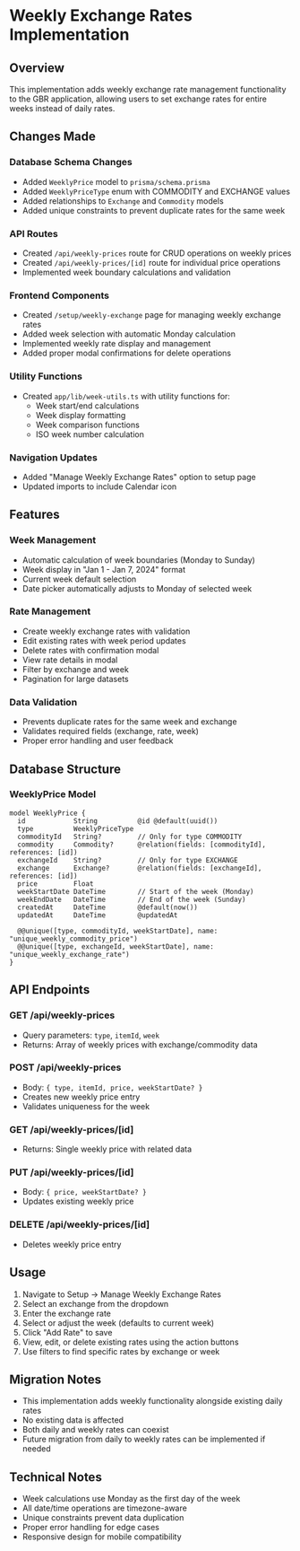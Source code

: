# Weekly Exchange Rates Implementation

## Overview

This implementation adds weekly exchange rate management functionality to the GBR application, allowing users to set exchange rates for entire weeks instead of daily rates.

## Changes Made

### Database Schema Changes

- Added `WeeklyPrice` model to `prisma/schema.prisma`
- Added `WeeklyPriceType` enum with COMMODITY and EXCHANGE values
- Added relationships to `Exchange` and `Commodity` models
- Added unique constraints to prevent duplicate rates for the same week

### API Routes

- Created `/api/weekly-prices` route for CRUD operations on weekly prices
- Created `/api/weekly-prices/[id]` route for individual price operations
- Implemented week boundary calculations and validation

### Frontend Components

- Created `/setup/weekly-exchange` page for managing weekly exchange rates
- Added week selection with automatic Monday calculation
- Implemented weekly rate display and management
- Added proper modal confirmations for delete operations

### Utility Functions

- Created `app/lib/week-utils.ts` with utility functions for:
  - Week start/end calculations
  - Week display formatting
  - Week comparison functions
  - ISO week number calculation

### Navigation Updates

- Added "Manage Weekly Exchange Rates" option to setup page
- Updated imports to include Calendar icon

## Features

### Week Management

- Automatic calculation of week boundaries (Monday to Sunday)
- Week display in "Jan 1 - Jan 7, 2024" format
- Current week default selection
- Date picker automatically adjusts to Monday of selected week

### Rate Management

- Create weekly exchange rates with validation
- Edit existing rates with week period updates
- Delete rates with confirmation modal
- View rate details in modal
- Filter by exchange and week
- Pagination for large datasets

### Data Validation

- Prevents duplicate rates for the same week and exchange
- Validates required fields (exchange, rate, week)
- Proper error handling and user feedback

## Database Structure

### WeeklyPrice Model

```prisma
model WeeklyPrice {
  id            String          @id @default(uuid())
  type          WeeklyPriceType
  commodityId   String?         // Only for type COMMODITY
  commodity     Commodity?      @relation(fields: [commodityId], references: [id])
  exchangeId    String?         // Only for type EXCHANGE
  exchange      Exchange?       @relation(fields: [exchangeId], references: [id])
  price         Float
  weekStartDate DateTime        // Start of the week (Monday)
  weekEndDate   DateTime        // End of the week (Sunday)
  createdAt     DateTime        @default(now())
  updatedAt     DateTime        @updatedAt

  @@unique([type, commodityId, weekStartDate], name: "unique_weekly_commodity_price")
  @@unique([type, exchangeId, weekStartDate], name: "unique_weekly_exchange_rate")
}
```

## API Endpoints

### GET /api/weekly-prices

- Query parameters: `type`, `itemId`, `week`
- Returns: Array of weekly prices with exchange/commodity data

### POST /api/weekly-prices

- Body: `{ type, itemId, price, weekStartDate? }`
- Creates new weekly price entry
- Validates uniqueness for the week

### GET /api/weekly-prices/[id]

- Returns: Single weekly price with related data

### PUT /api/weekly-prices/[id]

- Body: `{ price, weekStartDate? }`
- Updates existing weekly price

### DELETE /api/weekly-prices/[id]

- Deletes weekly price entry

## Usage

1. Navigate to Setup → Manage Weekly Exchange Rates
2. Select an exchange from the dropdown
3. Enter the exchange rate
4. Select or adjust the week (defaults to current week)
5. Click "Add Rate" to save
6. View, edit, or delete existing rates using the action buttons
7. Use filters to find specific rates by exchange or week

## Migration Notes

- This implementation adds weekly functionality alongside existing daily rates
- No existing data is affected
- Both daily and weekly rates can coexist
- Future migration from daily to weekly rates can be implemented if needed

## Technical Notes

- Week calculations use Monday as the first day of the week
- All date/time operations are timezone-aware
- Unique constraints prevent data duplication
- Proper error handling for edge cases
- Responsive design for mobile compatibility
